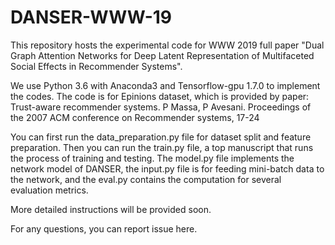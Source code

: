 # DANSER-WWW-19
This repository hosts the experimental code for WWW 2019 full paper "Dual Graph Attention Networks for Deep Latent Representation of Multifaceted Social Effects in Recommender Systems".

We use Python 3.6 with Anaconda3 and Tensorflow-gpu 1.7.0 to implement the codes. 
The code is for Epinions dataset, which is provided by paper:
Trust-aware recommender systems. P Massa, P Avesani. Proceedings of the 2007 ACM conference on Recommender systems, 17-24

You can first run the data_preparation.py file for dataset split and feature preparation.
Then you can run the train.py file, a top manuscript that runs the process of training and testing.
The model.py file implements the network model of DANSER, the input.py file is for feeding mini-batch data to the network, and the eval.py contains the computation for several evaluation metrics.

More detailed instructions will be provided soon.

For any questions, you can report issue here.

